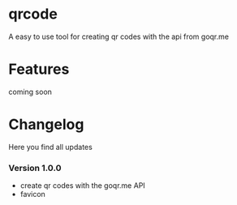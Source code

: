 # qrcode
A easy to use tool for creating qr codes with the api from goqr.me

# Features
coming soon

# Changelog
Here you find all updates

### Version 1.0.0
- create qr codes with the goqr.me API
- favicon
